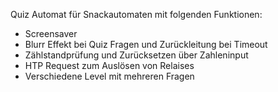 Quiz Automat für Snackautomaten mit folgenden Funktionen:
- Screensaver
- Blurr Effekt bei Quiz Fragen und Zurückleitung bei Timeout
- Zählstandprüfung und Zurücksetzen über Zahleninput
- HTP Request zum Auslösen von Relaises
- Verschiedene Level mit mehreren Fragen
